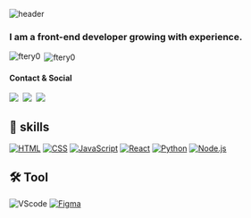 ![header](https://capsule-render.vercel.app/api?type=wave&color=gradient&height=250&section=header&text=HELLO%20%20👋&fontSize=60&fontAlignY=35)
<h3 align="left">I am a front-end developer growing with experience.</h3>
<p><img align="left" src="https://github-readme-stats.vercel.app/api/top-langs?username=ftery0&show_icons=true&locale=en&layout=compact" alt="ftery0" /></p>

<p>&nbsp;<img align="center" src="https://github-readme-stats.vercel.app/api?username=ftery0&show_icons=true&locale=en" alt="ftery0" /></p>


#### Contact & Social
  <p>
  <a href="mailto:ftery030215@naver.com"><img src="http://img.shields.io/badge/Email-link-007ACC?style=for-the-badge&logo=mail.ru&logoColor=white&link=mailto:ftery030215@naver.com"/></a>&nbsp
  <a href="https://www.instagram.com/hae_jun7388/" target="_blank"><img src="https://img.shields.io/badge/Instagram-link-E4405F?style=for-the-badge&logo=Instagram&logoColor=white&link=https://www.instagram.com/hae_jun7388/"/></a>&nbsp
  <a href="https://haejun-world.tistory.com/" target="_blank"><img src="http://img.shields.io/badge/Blog-link-36B6FD?style=for-the-badge&logo=t-mobile&logoColor=white&link=https://haejun-world.tistory.com/"/></a>&nbsp
  </p>


## 💪 skills
[![HTML](https://img.shields.io/badge/html5-E34F26?style=for-the-badge&logo=html5&logoColor=white)](https://www.w3.org/)
[![CSS](https://img.shields.io/badge/css-1572B6?style=for-the-badge&logo=css3&logoColor=white)](https://www.w3.org/)
[![JavaScript](https://img.shields.io/badge/JavaScript-F7DF1E?logo=javascript&logoColor=black&style=for-the-badge)](https://developer.mozilla.org/ko/docs/Web/JavaScript)
[![React](https://img.shields.io/badge/react-61DAFB?style=for-the-badge&logo=react&logoColor=black)](https://react.dev/)
[![Python](https://img.shields.io/badge/Python-3776AB?logo=python&logoColor=white&style=for-the-badge)](https://python.org/)
[![Node.js](https://img.shields.io/badge/Node.js-8CC84B?logo=node.js&logoColor=white&style=for-the-badge)](https://nodejs.org/)


## 🛠️ Tool
![VScode](https://img.shields.io/badge/Visual%20Studio%20Code-007ACC?logo=visualstudiocode&logoColor=white&style=for-the-badge)
[![Figma](https://img.shields.io/badge/Figma-e630f0?logo=figma&logoColor=white&style=for-the-badge)](https://figma.com/)

